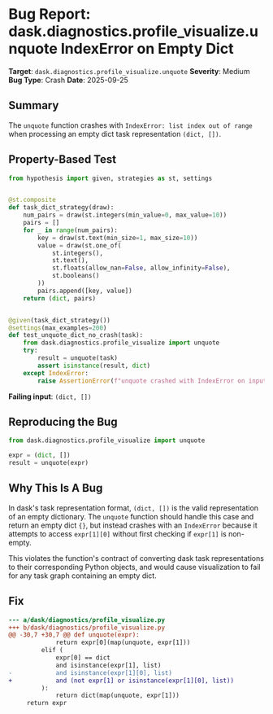 # Bug Report: dask.diagnostics.profile_visualize.unquote IndexError on Empty Dict

**Target**: `dask.diagnostics.profile_visualize.unquote`
**Severity**: Medium
**Bug Type**: Crash
**Date**: 2025-09-25

## Summary

The `unquote` function crashes with `IndexError: list index out of range` when processing an empty dict task representation `(dict, [])`.

## Property-Based Test

```python
from hypothesis import given, strategies as st, settings


@st.composite
def task_dict_strategy(draw):
    num_pairs = draw(st.integers(min_value=0, max_value=10))
    pairs = []
    for _ in range(num_pairs):
        key = draw(st.text(min_size=1, max_size=10))
        value = draw(st.one_of(
            st.integers(),
            st.text(),
            st.floats(allow_nan=False, allow_infinity=False),
            st.booleans()
        ))
        pairs.append([key, value])
    return (dict, pairs)


@given(task_dict_strategy())
@settings(max_examples=200)
def test_unquote_dict_no_crash(task):
    from dask.diagnostics.profile_visualize import unquote
    try:
        result = unquote(task)
        assert isinstance(result, dict)
    except IndexError:
        raise AssertionError(f"unquote crashed with IndexError on input: {task}")
```

**Failing input**: `(dict, [])`

## Reproducing the Bug

```python
from dask.diagnostics.profile_visualize import unquote

expr = (dict, [])
result = unquote(expr)
```

## Why This Is A Bug

In dask's task representation format, `(dict, [])` is the valid representation of an empty dictionary. The `unquote` function should handle this case and return an empty dict `{}`, but instead crashes with an `IndexError` because it attempts to access `expr[1][0]` without first checking if `expr[1]` is non-empty.

This violates the function's contract of converting dask task representations to their corresponding Python objects, and would cause visualization to fail for any task graph containing an empty dict.

## Fix

```diff
--- a/dask/diagnostics/profile_visualize.py
+++ b/dask/diagnostics/profile_visualize.py
@@ -30,7 +30,7 @@ def unquote(expr):
             return expr[0](map(unquote, expr[1]))
         elif (
             expr[0] == dict
             and isinstance(expr[1], list)
-            and isinstance(expr[1][0], list)
+            and (not expr[1] or isinstance(expr[1][0], list))
         ):
             return dict(map(unquote, expr[1]))
     return expr
```